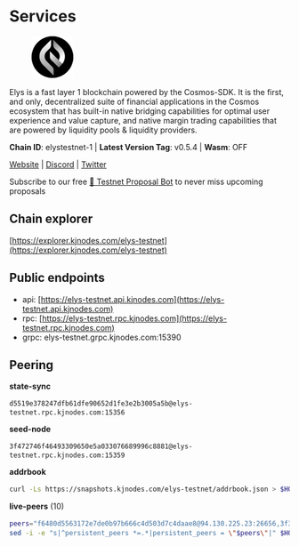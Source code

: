 # Services

<figure><img src="https://raw.githubusercontent.com/kj89/cosmos-images/main/logos/elys.png" alt=""><figcaption></figcaption></figure>

Elys is a fast layer 1 blockchain powered by the Cosmos-SDK.  It is the first, and only, decentralized suite of financial  applications in the Cosmos ecosystem that has built-in native  bridging capabilities for optimal user experience and value  capture, and native margin trading capabilities that are  powered by liquidity pools & liquidity providers.

**Chain ID**: elystestnet-1 | **Latest Version Tag**: v0.5.4 | **Wasm**: OFF

[Website](https://elys.network) | [Discord](https://discord.gg/R9Gr6Vh7vC) | [Twitter](https://twitter.com/elys_network)



Subscribe to our free [🤖 Testnet Proposal Bot](https://t.me/kjnodes_testnet_proposal_bot) to never miss upcoming proposals


## Chain explorer
[https://explorer.kjnodes.com/elys-testnet](https://explorer.kjnodes.com/elys-testnet)

## Public endpoints

* api: [https://elys-testnet.api.kjnodes.com](https://elys-testnet.api.kjnodes.com)
* rpc: [https://elys-testnet.rpc.kjnodes.com](https://elys-testnet.rpc.kjnodes.com)
* grpc: elys-testnet.grpc.kjnodes.com:15390

## Peering

**state-sync**

```text
d5519e378247dfb61dfe90652d1fe3e2b3005a5b@elys-testnet.rpc.kjnodes.com:15356
```

**seed-node**

```text
3f472746f46493309650e5a033076689996c8881@elys-testnet.rpc.kjnodes.com:15359
```

**addrbook**
```bash
curl -Ls https://snapshots.kjnodes.com/elys-testnet/addrbook.json > $HOME/.elys/config/addrbook.json
```

**live-peers** (10)
```bash
peers="f6480d5563172e7de0b97b666c4d503d7c4daae8@94.130.225.23:26656,3f30f68cb08e4dae5dd76c5ce77e6e1a15084346@212.95.51.215:56656,ef5792644c527d083665d00d4e3cb98b316a060b@51.159.210.149:26656,af58431c7bf3ce9cfc4f77f5243cc40e37454b50@65.109.154.182:40656,15263a87a09f90ba71d35cbddf17ff5178e9b133@65.21.225.10:40656,d5519e378247dfb61dfe90652d1fe3e2b3005a5b@65.109.68.190:15356,89c4d6fa66c4e4517742e564cd6ba1532496fd43@65.108.108.52:32656,147683d8ae2c34281fc73d6a9f6cedd5f28a15ed@185.216.203.176:21956,3891102c7aaa29dac326b6703ee7030618c92c72@89.58.16.33:26656,8723618f5dff7ac9b57472f90f2e86a2eb194e0a@71.236.119.108:25656"
sed -i -e "s|^persistent_peers *=.*|persistent_peers = \"$peers\"|" $HOME/.elys/config/config.toml
```
